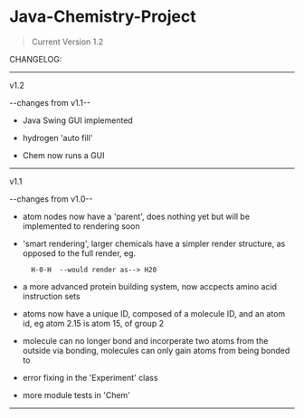 Java-Chemistry-Project
======================

> Current Version 1.2

CHANGELOG:

---------------------------------------------------
v1.2

--changes from v1.1--

- Java Swing GUI implemented

- hydrogen 'auto fill'

- Chem now runs a GUI

---------------------------------------------------
v1.1

--changes from v1.0--

- atom nodes now have a 'parent', does nothing yet but will be
implemented to rendering soon

- 'smart rendering', larger chemicals have a simpler
render structure, as opposed to the full render, eg.


        H-0-H  --would render as--> H20

- a more advanced protein building system, now accpects
amino acid instruction sets

- atoms now have a unique ID, composed of a molecule ID, and
an atom id, eg atom 2.15 is atom 15, of group 2

- molecule can no longer bond and incorperate two atoms
from the outside via bonding, molecules can only
gain atoms from being bonded to

- error fixing in the 'Experiment' class

- more module tests in 'Chem'

------------------------------------------------------
